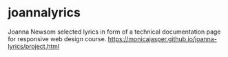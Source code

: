 # joannalyrics
Joanna Newsom selected lyrics in form of a technical documentation page for responsive web design course.
https://monicajasper.github.io/joanna-lyrics/project.html
